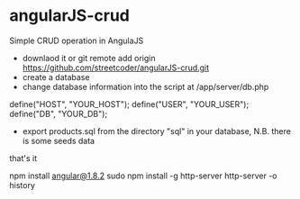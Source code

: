 angularJS-crud
==============

Simple CRUD operation in AngulaJS

- downlaod it 
  or
  git remote add origin https://github.com/streetcoder/angularJS-crud.git
- create a database
- change database information into the script at /app/server/db.php

define("HOST", "YOUR_HOST");
define("USER", "YOUR_USER");
define("DB", "YOUR_DB");

- export products.sql from the directory "sql" in your database, N.B. there is some seeds data

that's it

npm install angular@1.8.2
sudo npm install -g http-server
http-server -o
history
